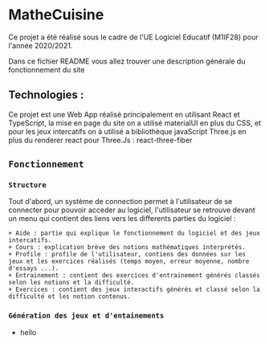 # MatheCuisine

Ce projet a été réalisé sous le cadre de l'UE Logiciel Educatif (M1IF28) pour l'année 2020/2021.

Dans ce fichier README vous allez trouver une description générale du fonctionnement du site

## Technologies :

Ce projet est une Web App réalisé principalement en utilisant React et TypeScript, la mise en page du site on a utilisé materialUI en plus du CSS, et pour les jeux intercatifs on à utilisé a bibliothèque javaScript Three.js en plus du renderer react pour Three.Js : react-three-fiber

## `Fonctionnement`

### `Structure`

Tout d'abord, un système de connection permet à l'utilisateur de se connecter pour pouvoir acceder au logiciel, l'utilisateur se retrouve devant un menu qui contient des liens vers les differents parties du logiciel : 

    + Aide : partie qui explique le fonctionnement du logiciel et des jeux intercatifs.
    + Cours : explication brève des notions mathématiques interprétés.
    + Profile : profile de l'utilisateur, contiens des données sur les jeux et les exercices réalisés (temps moyen, erreur moyenne, nombre d'essays ...).
    + Entrainement : contient des exercices d'entrainement générés classés selon les notions et la difficulté.
    + Exercices : contient des jeux interactifs générés et classé selon la difficulté et les notion contenus.

### `Génération des jeux et d'entainements`
- hello 

